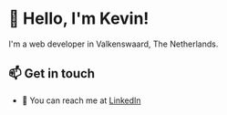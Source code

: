 # 👋 Hello, I'm Kevin!
I'm a web developer in Valkenswaard, The Netherlands.

## 📫 Get in touch
- 📧 You can reach me at [LinkedIn](https://www.linkedin.com/in/kevinstoop/)
